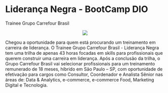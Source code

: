 # Liderança Negra - BootCamp DIO
Trainee Grupo Carrefour Brasil

<div align="center">
  <img src="https://hermes.digitalinnovation.one/tracks/12da0c17-5b91-4e81-b6e9-92e3ee3b83f6.png" target="_blank"></a> 
  
  
  <div align="left">

Chegou a oportunidade para quem está procurando um treinamento em carreira de liderança. O Trainee Grupo Carrefour Brasil - Liderança Negra tem uma trilha de apenas 43 horas focadas em skills para profissionais que querem construir uma carreira em liderança. Após a conclusão da trilha, o Grupo Carrefour Brasil vai selecionar profissionais para um treinamento remunerado de 18 meses, híbrido em São Paulo – SP, com oportunidade de efetivação para cargos como Consultor, Coordenador e Analista Sênior nas áreas de: Data & Analytics, e-commerce, e-commerce Food, Marketing Digital e Tecnologia.

